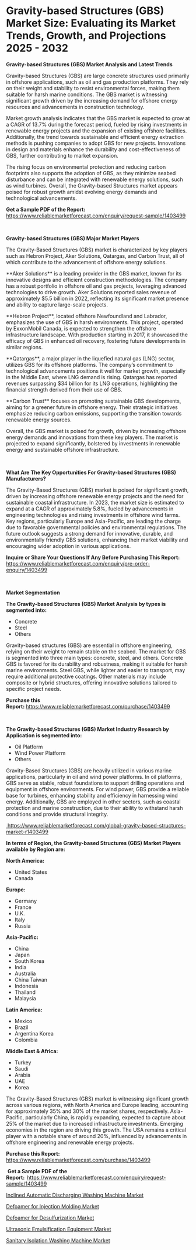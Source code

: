 <p><h1>Gravity-based Structures (GBS) Market Size: Evaluating its Market Trends, Growth, and Projections 2025 - 2032</h1></p><p><strong>Gravity-based Structures (GBS) Market Analysis and Latest Trends</strong></p>
<p><p>Gravity-based Structures (GBS) are large concrete structures used primarily in offshore applications, such as oil and gas production platforms. They rely on their weight and stability to resist environmental forces, making them suitable for harsh marine conditions. The GBS market is witnessing significant growth driven by the increasing demand for offshore energy resources and advancements in construction technology. </p><p>Market growth analysis indicates that the GBS market is expected to grow at a CAGR of 13.7% during the forecast period, fueled by rising investments in renewable energy projects and the expansion of existing offshore facilities. Additionally, the trend towards sustainable and efficient energy extraction methods is pushing companies to adopt GBS for new projects. Innovations in design and materials enhance the durability and cost-effectiveness of GBS, further contributing to market expansion. </p><p>The rising focus on environmental protection and reducing carbon footprints also supports the adoption of GBS, as they minimize seabed disturbance and can be integrated with renewable energy solutions, such as wind turbines. Overall, the Gravity-based Structures market appears poised for robust growth amidst evolving energy demands and technological advancements.</p></p>
<p><strong>Get a Sample PDF of the Report:&nbsp;</strong> <a href="https://www.reliablemarketforecast.com/enquiry/request-sample/1403499?utm_campaign=1110&utm_medium=2&utm_source=Github&utm_content=ia&utm_term=28032025&utm_id=gravity-based-structures-gbs">https://www.reliablemarketforecast.com/enquiry/request-sample/1403499</a></p>
<p>&nbsp;</p>
<p><strong>Gravity-based Structures (GBS) Major Market Players</strong></p>
<p><p>The Gravity-Based Structures (GBS) market is characterized by key players such as Hebron Project, Aker Solutions, Qatargas, and Carbon Trust, all of which contribute to the advancement of offshore energy solutions.</p><p>**Aker Solutions** is a leading provider in the GBS market, known for its innovative designs and efficient construction methodologies. The company has a robust portfolio in offshore oil and gas projects, leveraging advanced technologies to drive growth. Aker Solutions reported sales revenue of approximately $5.5 billion in 2022, reflecting its significant market presence and ability to capture large-scale projects.</p><p>**Hebron Project**, located offshore Newfoundland and Labrador, emphasizes the use of GBS in harsh environments. This project, operated by ExxonMobil Canada, is expected to strengthen the offshore infrastructure landscape. With production starting in 2017, it showcased the efficacy of GBS in enhanced oil recovery, fostering future developments in similar regions.</p><p>**Qatargas**, a major player in the liquefied natural gas (LNG) sector, utilizes GBS for its offshore platforms. The company’s commitment to technological advancements positions it well for market growth, especially in the Middle East, where LNG demand is rising. Qatargas has reported revenues surpassing $34 billion for its LNG operations, highlighting the financial strength derived from their use of GBS.</p><p>**Carbon Trust** focuses on promoting sustainable GBS developments, aiming for a greener future in offshore energy. Their strategic initiatives emphasize reducing carbon emissions, supporting the transition towards renewable energy sources.</p><p>Overall, the GBS market is poised for growth, driven by increasing offshore energy demands and innovations from these key players. The market is projected to expand significantly, bolstered by investments in renewable energy and sustainable offshore infrastructure.</p></p>
<p>&nbsp;</p>
<p><strong>What Are The Key Opportunities For Gravity-based Structures (GBS) Manufacturers?</strong></p>
<p><p>The Gravity-Based Structures (GBS) market is poised for significant growth, driven by increasing offshore renewable energy projects and the need for sustainable coastal infrastructure. In 2023, the market size is estimated to expand at a CAGR of approximately 5.8%, fueled by advancements in engineering technologies and rising investments in offshore wind farms. Key regions, particularly Europe and Asia-Pacific, are leading the charge due to favorable governmental policies and environmental regulations. The future outlook suggests a strong demand for innovative, durable, and environmentally friendly GBS solutions, enhancing their market viability and encouraging wider adoption in various applications.</p></p>
<p><strong>Inquire or Share Your Questions If Any Before Purchasing This Report:</strong> <a href="https://www.reliablemarketforecast.com/enquiry/pre-order-enquiry/1403499?utm_campaign=1110&utm_medium=2&utm_source=Github&utm_content=ia&utm_term=28032025&utm_id=gravity-based-structures-gbs">https://www.reliablemarketforecast.com/enquiry/pre-order-enquiry/1403499</a></p>
<p>&nbsp;</p>
<p><strong>Market Segmentation</strong></p>
<p><strong>The Gravity-based Structures (GBS) Market Analysis by types is segmented into:</strong></p>
<p><ul><li>Concrete</li><li>Steel</li><li>Others</li></ul></p>
<p><p>Gravity-based structures (GBS) are essential in offshore engineering, relying on their weight to remain stable on the seabed. The market for GBS is segmented into three main types: concrete, steel, and others. Concrete GBS is favored for its durability and robustness, making it suitable for harsh marine environments. Steel GBS, while lighter and easier to transport, may require additional protective coatings. Other materials may include composite or hybrid structures, offering innovative solutions tailored to specific project needs.</p></p>
<p><strong>Purchase this Report:&nbsp;</strong><a href="https://www.reliablemarketforecast.com/purchase/1403499?utm_campaign=1110&utm_medium=2&utm_source=Github&utm_content=ia&utm_term=28032025&utm_id=gravity-based-structures-gbs">https://www.reliablemarketforecast.com/purchase/1403499</a></p>
<p>&nbsp;</p>
<p><strong>The Gravity-based Structures (GBS) Market Industry Research by Application is segmented into:</strong></p>
<p><ul><li>Oil Platform</li><li>Wind Power Platform</li><li>Others</li></ul></p>
<p><p>Gravity-Based Structures (GBS) are heavily utilized in various marine applications, particularly in oil and wind power platforms. In oil platforms, GBS serve as stable, robust foundations to support drilling operations and equipment in offshore environments. For wind power, GBS provide a reliable base for turbines, enhancing stability and efficiency in harnessing wind energy. Additionally, GBS are employed in other sectors, such as coastal protection and marine construction, due to their ability to withstand harsh conditions and provide structural integrity.</p></p>
<p><a href="https://www.reliablemarketforecast.com/global-gravity-based-structures-market-r1403499?utm_campaign=1110&utm_medium=2&utm_source=Github&utm_content=ia&utm_term=28032025&utm_id=gravity-based-structures-gbs">&nbsp;https://www.reliablemarketforecast.com/global-gravity-based-structures-market-r1403499</a></p>
<p><strong>In terms of Region, the Gravity-based Structures (GBS) Market Players available by Region are:</strong></p>
<p>
    <p> <strong> North America: </strong>
        <ul>
            <li>United States</li>
            <li>Canada</li>
        </ul>
        </p> 
    <p> <strong> Europe: </strong>
        <ul>
            <li>Germany</li>
            <li>France</li>
            <li>U.K.</li>
            <li>Italy</li>
            <li>Russia</li>
        </ul>
        </p> 
    <p> <strong> Asia-Pacific: </strong>
        <ul>
            <li>China</li>
            <li>Japan</li>
            <li>South Korea</li>
            <li>India</li>
            <li>Australia</li>
            <li>China Taiwan</li>
            <li>Indonesia</li>
            <li>Thailand</li>
            <li>Malaysia</li>
        </ul>
        </p> 
    <p> <strong> Latin America: </strong>
        <ul>
            <li>Mexico</li>
            <li>Brazil</li>
            <li>Argentina Korea</li>
            <li>Colombia</li>
        </ul>
        </p> 
    <p> <strong> Middle East & Africa: </strong>
        <ul>
            <li>Turkey</li>
            <li>Saudi</li>
            <li>Arabia</li>
            <li>UAE</li>
            <li>Korea</li>
        </ul>
    </p>
    </p>
<p><p>The Gravity-Based Structures (GBS) market is witnessing significant growth across various regions, with North America and Europe leading, accounting for approximately 35% and 30% of the market shares, respectively. Asia-Pacific, particularly China, is rapidly expanding, expected to capture about 25% of the market due to increased infrastructure investments. Emerging economies in the region are driving this growth. The USA remains a critical player with a notable share of around 20%, influenced by advancements in offshore engineering and renewable energy projects.</p></p>
<p><strong>Purchase this Report: </strong><a href="https://www.reliablemarketforecast.com/purchase/1403499?utm_campaign=1110&utm_medium=2&utm_source=Github&utm_content=ia&utm_term=28032025&utm_id=gravity-based-structures-gbs">https://www.reliablemarketforecast.com/purchase/1403499</a></p>
<p>&nbsp;<strong>Get a Sample PDF of the Report:&nbsp;&nbsp;</strong><a href="https://www.reliablemarketforecast.com/enquiry/request-sample/1403499?utm_campaign=1110&utm_medium=2&utm_source=Github&utm_content=ia&utm_term=28032025&utm_id=gravity-based-structures-gbs">https://www.reliablemarketforecast.com/enquiry/request-sample/1403499</a></p>
<p><strong></strong></p>
<p><p><a href="https://github.com/hirtzhulstsq/Market-Research-Report-List-1/blob/main/inclined-automatic-discharging-washing-machine-market.md?utm_campaign=1110&utm_medium=2&utm_source=Github&utm_content=ia&utm_term=28032025&utm_id=gravity-based-structures-gbs">Inclined Automatic Discharging Washing Machine Market</a></p><p><a href="https://github.com/vaeilabin/Market-Research-Report-List-1/blob/main/defoamer-for-injection-molding-market.md?utm_campaign=1110&utm_medium=2&utm_source=Github&utm_content=ia&utm_term=28032025&utm_id=gravity-based-structures-gbs">Defoamer for Injection Molding Market</a></p><p><a href="https://github.com/kumadenthela/Market-Research-Report-List-1/blob/main/defoamer-for-desulfurization-market.md?utm_campaign=1110&utm_medium=2&utm_source=Github&utm_content=ia&utm_term=28032025&utm_id=gravity-based-structures-gbs">Defoamer for Desulfurization Market</a></p><p><a href="https://github.com/alekitanis/Market-Research-Report-List-1/blob/main/ultrasonic-emulsification-equipment-market.md?utm_campaign=1110&utm_medium=2&utm_source=Github&utm_content=ia&utm_term=28032025&utm_id=gravity-based-structures-gbs">Ultrasonic Emulsification Equipment Market</a></p><p><a href="https://github.com/bilkbitsch/Market-Research-Report-List-1/blob/main/sanitary-isolation-washing-machine-market.md?utm_campaign=1110&utm_medium=2&utm_source=Github&utm_content=ia&utm_term=28032025&utm_id=gravity-based-structures-gbs">Sanitary Isolation Washing Machine Market</a></p></p>